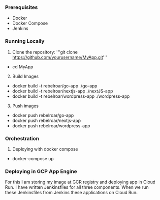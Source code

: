 ### Prerequisites
- Docker
- Docker Compose
- Jenkins

### Running Locally
1. Clone the repository:
   '''git clone https://github.com/yourusername/MyApp.git'''
- cd MyApp

2. Build Images
- docker build -t rebelroar/go-app ./go-app
- docker build -t rebelroar/nextjs-app ./nextJS-app
- docker build -t rebelroar/wordpress-app ./wordpress-app

3. Push images
- docker push rebelroar/go-app
- docker push rebelroar/nextjs-app
- docker push rebelroar/wordpress-app


### Orchestration
1. Deploying with docker compose
- docker-compose up


### Deploying in GCP App Engine
For this I am storing my image at GCR registry and deploying app in Cloud Run.
I have written Jenkinsfiles for all three components. When we run these Jenkinsfiles from Jenkins these applications on Cloud Run.

